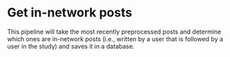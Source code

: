 # Get in-network posts

This pipeline will take the most recently preprocessed posts and determine which ones are in-network posts (i.e., written by a user that is followed by a user in the study) and saves it in a database.
